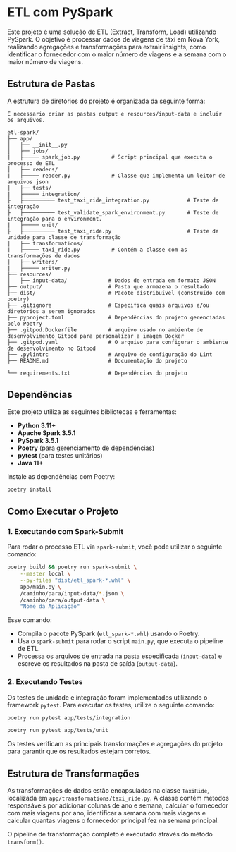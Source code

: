 # ETL com PySpark

Este projeto é uma solução de ETL (Extract, Transform, Load) utilizando PySpark. O objetivo é processar dados de viagens de táxi em Nova York, realizando agregações e transformações para extrair insights, como identificar o fornecedor com o maior número de viagens e a semana com o maior número de viagens.

## Estrutura de Pastas

A estrutura de diretórios do projeto é organizada da seguinte forma:

```
É necessario criar as pastas output e resources/input-data e incluir os arquivos.

etl-spark/
├── app/
│   ├── __init__.py
│   ├── jobs/
|   ├───── spark_job.py          # Script principal que executa o processo de ETL
│   ├── readers/
|   ├───── reader.py             # Classe que implementa um leitor de arquivos json
│   ├── tests/
|   ├───── integration/
├   ├────────── test_taxi_ride_integration.py            # Teste de integração 
├   ├────────── test_validate_spark_environment.py       # Teste de integração para o environment.
|   ├───── unit/                                         
├   ├────────── test_taxi_ride.py                        # Teste de unidade para classe de transformação
│   ├── transformations/
|   ├───── taxi_ride.py          # Contém a classe com as transformações de dados
│   ├── writers/
|   ├───── writer.py   
├── resources/
│   ├── input-data/             # Dados de entrada em formato JSON
├── output/                     # Pasta que armazena o resultado
├── dist/                       # Pacote distribuível (construído com poetry)
├── .gitignore                  # Especifica quais arquivos e/ou diretorios a serem ignorados
├── pyproject.toml              # Dependências do projeto gerenciadas pelo Poetry
├── .gitpod.Dockerfile          # arquivo usado no ambiente de desenvolvimento Gitpod para personalizar a imagem Docker
├── .gitpod.yaml                # O arquivo para configurar o ambiente de desenvolvimento no Gitpod
├── .pylintrc                   # Arquivo de configuração do Lint
├── README.md                   # Documentação do projeto

└── requirements.txt            # Dependências do projeto

```

## Dependências

Este projeto utiliza as seguintes bibliotecas e ferramentas:

- **Python 3.11+**
- **Apache Spark 3.5.1**
- **PySpark  3.5.1**
- **Poetry** (para gerenciamento de dependências)
- **pytest** (para testes unitários)
- **Java 11+** 
  
Instale as dependências com Poetry:

```bash
poetry install
```

## Como Executar o Projeto

### 1. Executando com Spark-Submit

Para rodar o processo ETL via `spark-submit`, você pode utilizar o seguinte comando:

```bash
poetry build && poetry run spark-submit \
    --master local \
    --py-files "dist/etl_spark-*.whl" \
    app/main.py \
    /caminho/para/input-data/*.json \
    /caminho/para/output-data \
    "Nome da Aplicação"
```

Esse comando:
- Compila o pacote PySpark (`etl_spark-*.whl`) usando o Poetry.
- Usa o `spark-submit` para rodar o script `main.py`, que executa o pipeline de ETL.
- Processa os arquivos de entrada na pasta especificada (`input-data`) e escreve os resultados na pasta de saída (`output-data`).

### 2. Executando Testes

Os testes de unidade e integração foram implementados utilizando o framework `pytest`. Para executar os testes, utilize o seguinte comando:

```bash
poetry run pytest app/tests/integration  

poetry run pytest app/tests/unit  
```

Os testes verificam as principais transformações e agregações do projeto para garantir que os resultados estejam corretos.

## Estrutura de Transformações

As transformações de dados estão encapsuladas na classe `TaxiRide`, localizada em `app/transformations/taxi_ride.py`. A classe contém métodos responsáveis por adicionar colunas de ano e semana, calcular o fornecedor com mais viagens por ano, identificar a semana com mais viagens e calcular quantas viagens o fornecedor principal fez na semana principal.

O pipeline de transformação completo é executado através do método `transform()`.
